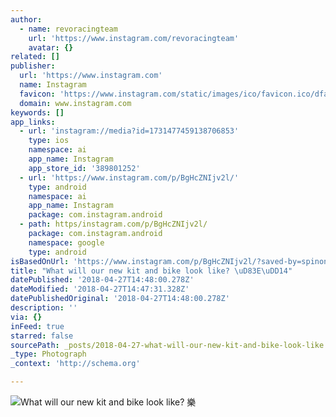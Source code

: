 ```yaml
---
author:
  - name: revoracingteam
    url: 'https://www.instagram.com/revoracingteam'
    avatar: {}
related: []
publisher:
  url: 'https://www.instagram.com'
  name: Instagram
  favicon: 'https://www.instagram.com/static/images/ico/favicon.ico/dfa85bb1fd63.ico'
  domain: www.instagram.com
keywords: []
app_links:
  - url: 'instagram://media?id=1731477459138706853'
    type: ios
    namespace: ai
    app_name: Instagram
    app_store_id: '389801252'
  - url: 'https://www.instagram.com/p/BgHcZNIjv2l/'
    type: android
    namespace: ai
    app_name: Instagram
    package: com.instagram.android
  - path: https/instagram.com/p/BgHcZNIjv2l/
    package: com.instagram.android
    namespace: google
    type: android
isBasedOnUrl: 'https://www.instagram.com/p/BgHcZNIjv2l/?saved-by=spinonthese'
title: "What will our new kit and bike look like? \uD83E\uDD14"
datePublished: '2018-04-27T14:48:00.278Z'
dateModified: '2018-04-27T14:47:31.328Z'
datePublishedOriginal: '2018-04-27T14:48:00.278Z'
description: ''
via: {}
inFeed: true
starred: false
sourcePath: _posts/2018-04-27-what-will-our-new-kit-and-bike-look-like.md
_type: Photograph
_context: 'http://schema.org'

---
```

![What will our new kit and bike look like? 樂](https://scontent-iad3-1.cdninstagram.com/vp/a015f68a7b204ee741de7ce2a0a644e5/5B7D85F7/t51.2885-15/e35/28434401_170709136913983_4417723830756179968_n.jpg)